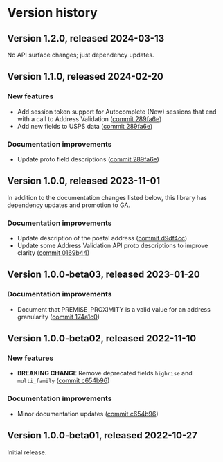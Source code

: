 # Version history

## Version 1.2.0, released 2024-03-13

No API surface changes; just dependency updates.

## Version 1.1.0, released 2024-02-20

### New features

- Add session token support for Autocomplete (New) sessions that end with a call to Address Validation ([commit 289fa6e](https://github.com/googleapis/google-cloud-dotnet/commit/289fa6e1f785e4da53676b952eefe2f7182ef4c2))
- Add new fields to USPS data ([commit 289fa6e](https://github.com/googleapis/google-cloud-dotnet/commit/289fa6e1f785e4da53676b952eefe2f7182ef4c2))

### Documentation improvements

- Update proto field descriptions ([commit 289fa6e](https://github.com/googleapis/google-cloud-dotnet/commit/289fa6e1f785e4da53676b952eefe2f7182ef4c2))

## Version 1.0.0, released 2023-11-01

In addition to the documentation changes listed below, this library
has dependency updates and promotion to GA.

### Documentation improvements

- Update description of the postal address ([commit d9df4cc](https://github.com/googleapis/google-cloud-dotnet/commit/d9df4cc64da874403d34f1c2a56a3939958b3ff0))
- Update some Address Validation API proto descriptions to improve clarity ([commit 0169b44](https://github.com/googleapis/google-cloud-dotnet/commit/0169b44ade5f8a98089d0da7fb3ac43ceff557b9))

## Version 1.0.0-beta03, released 2023-01-20

### Documentation improvements

- Document that PREMISE_PROXIMITY is a valid value for an address granularity ([commit 174a1c0](https://github.com/googleapis/google-cloud-dotnet/commit/174a1c011fc45775ee62172425d46c441dc1feb5))

## Version 1.0.0-beta02, released 2022-11-10

### New features

- **BREAKING CHANGE** Remove deprecated fields `highrise` and `multi_family` ([commit c654b96](https://github.com/googleapis/google-cloud-dotnet/commit/c654b960e578f1920f5ace0134702311eb0fe878))

### Documentation improvements

- Minor documentation updates ([commit c654b96](https://github.com/googleapis/google-cloud-dotnet/commit/c654b960e578f1920f5ace0134702311eb0fe878))

## Version 1.0.0-beta01, released 2022-10-27

Initial release.
